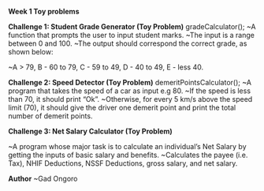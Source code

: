 **Week 1 Toy problems**

**Challenge 1: Student Grade Generator (Toy Problem)**
gradeCalculator();
~A function that prompts the user to input student marks.
~The input is a range between 0 and 100. 
~The output should correspond the correct grade, as shown below:

~A > 79, B - 60 to 79, C -  59 to 49, D - 40 to 49, E - less 40.

**Challenge 2: Speed Detector (Toy Problem)**
demeritPointsCalculator();
~A program that takes the speed of a car as input e.g 80. 
~If the speed is less than 70, it should print “Ok”.
~Otherwise, for every 5 km/s above the speed limit (70), it should give the driver one demerit point and print the total number of demerit points.

**Challenge 3: Net Salary Calculator (Toy Problem)**

~A program whose major task is to calculate an individual’s Net Salary by getting the inputs of basic salary and benefits.
~Calculates the payee (i.e. Tax), NHIF Deductions, NSSF Deductions, gross salary, and net salary.

**Author**
~Gad Ongoro
